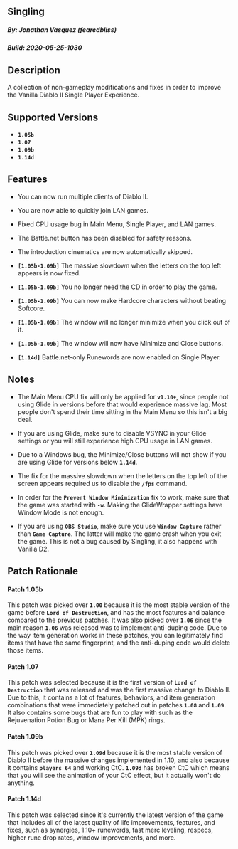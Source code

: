## Singling
##### By: Jonathan Vasquez (fearedbliss)
##### Build: 2020-05-25-1030

## Description

A collection of non-gameplay modifications and fixes in
order to improve the Vanilla Diablo II Single Player Experience.

## Supported Versions

- **`1.05b`**
- **`1.07`**
- **`1.09b`**
- **`1.14d`**

## Features

- You can now run multiple clients of Diablo II.
- You are now able to quickly join LAN games.
- Fixed CPU usage bug in Main Menu, Single Player, and LAN games.
- The Battle.net button has been disabled for safety reasons.
- The introduction cinematics are now automatically skipped.

- **`[1.05b-1.09b]`** The massive slowdown when the letters on the top left appears is now fixed.
- **`[1.05b-1.09b]`** You no longer need the CD in order to play the game.
- **`[1.05b-1.09b]`** You can now make Hardcore characters without beating Softcore.
- **`[1.05b-1.09b]`** The window will no longer minimize when you click out of it.
- **`[1.05b-1.09b]`** The window will now have Minimize and Close buttons.

- **`[1.14d]`** Battle.net-only Runewords are now enabled on Single Player.

## Notes

- The Main Menu CPU fix will only be applied for **`v1.10+`**, since people not
  using Glide in versions before that would experience massive lag. Most people
  don't spend their time sitting in the Main Menu so this isn't a big deal.

- If you are using Glide, make sure to disable VSYNC in your Glide settings
  or you will still experience high CPU usage in LAN games.

- Due to a Windows bug, the Minimize/Close buttons will not show if you are
  using Glide for versions below **`1.14d`**.
  
- The fix for the massive slowdown when the letters on the top left of the screen appears
  required us to disable the **`/fps`** command.
  
- In order for the **`Prevent Window Minimization`** fix to work, make sure that the game
  was started with **`-w`**. Making the GlideWrapper settings have Window Mode is not enough.

- If you are using **`OBS Studio`**, make sure you use **`Window Capture`** rather than **`Game Capture`**.
  The latter will make the game crash when you exit the game. This is not a bug caused by Singling,
  it also happens with Vanilla D2.

## Patch Rationale

#### Patch 1.05b

This patch was picked over **`1.00`** because it is the most stable version
of the game before **`Lord of Destruction`**, and has the most features and balance
compared to the previous patches. It was also picked over **`1.06`** since the main
reason **`1.06`** was released was to implement anti-duping code. Due to the way
item generation works in these patches, you can legitimately find items that have
the same fingerprint, and the anti-duping code would delete those items.

#### Patch 1.07

This patch was selected because it is the first version of **`Lord of Destruction`**
that was released and was the first massive change to Diablo II. Due to this, it contains
a lot of features, behaviors, and item generation combinations that were immediately
patched out in patches **`1.08`** and **`1.09`**. It also contains some bugs that are fun
to play with such as the Rejuvenation Potion Bug or Mana Per Kill (MPK) rings.

#### Patch 1.09b

This patch was picked over **`1.09d`** because it is the most stable version of Diablo II
before the massive changes implemented in 1.10, and also because it contains **`players 64`**
and working CtC. **`1.09d`** has broken CtC which means that you will see the animation
of your CtC effect, but it actually won't do anything.

#### Patch 1.14d

This patch was selected since it's currently the latest version of the game
that includes all of the latest quality of life improvements, features,
and fixes, such as synergies, 1.10+ runewords, fast merc leveling, respecs,
higher rune drop rates, window improvements, and more.